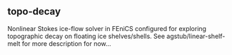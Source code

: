 ## topo-decay
Nonlinear Stokes ice-flow solver in FEniCS configured for exploring topographic decay on floating ice shelves/shells. See agstub/linear-shelf-melt for more description for now...

